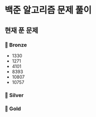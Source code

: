 # 백준 알고리즘 문제 풀이

## 현재 푼 문제
### 🥉 Bronze
- 1330
- 1271
- 4101
- 8393
- 10807
- 10757


### 🥈 Silver

### 🥇 Gold

